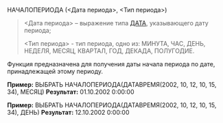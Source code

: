 НАЧАЛОПЕРИОДА (<Дата периода>, <Тип периода>)

> <Дата периода> – выражение типа [ДАТА](v8help://SyntaxHelperQueries/LitDate), указывающего дату периода;
> 
> <Тип периода> - тип периода, одно из: МИНУТА, ЧАС, ДЕНЬ, НЕДЕЛЯ, МЕСЯЦ, КВАРТАЛ, ГОД, ДЕКАДА, ПОЛУГОДИЕ.

Функция предназначена для получения даты начала периода по дате, принадлежащей этому периоду.

**Пример:** ВЫБРАТЬ НАЧАЛОПЕРИОДА(ДАТАВРЕМЯ(2002, 10, 12, 10, 15, 34), МЕСЯЦ)
**Результат:** 01.10.2002 0:00:00

**Пример:** ВЫБРАТЬ НАЧАЛОПЕРИОДА(ДАТАВРЕМЯ(2002, 10, 12, 10, 15, 34), ДЕНЬ)
**Результат:** 12.10.2002 0:00:00
